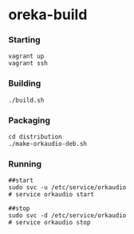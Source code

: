 # oreka-build

### Starting
```
vagrant up
vagrant ssh
```


### Building
```
./build.sh
```


### Packaging
```
cd distribution
./make-orkaudio-deb.sh
```

### Running

```
##start
sudo svc -u /etc/service/orkaudio
# service orkaudio start

##stop
sudo svc -d /etc/service/orkaudio
# service orkaudio stop

```

